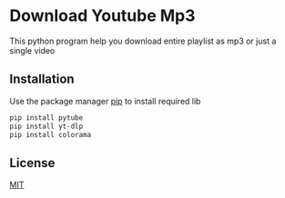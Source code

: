 # Download Youtube Mp3
This python program help you download entire playlist as mp3 or just a single video
## Installation

Use the package manager [pip](https://pip.pypa.io/en/stable/) to install required lib
```bash
pip install pytube
pip install yt-dlp
pip install colorama
```

## License

[MIT](https://choosealicense.com/licenses/mit/)
